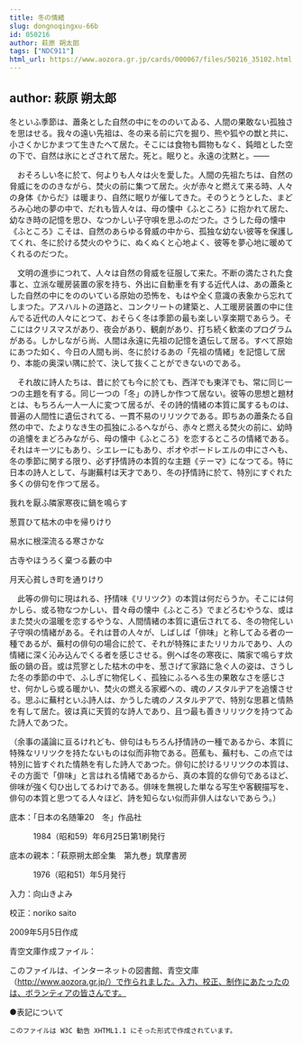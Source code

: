 ```yaml
---
title: 冬の情緒
slug: dongnoqingxu-66b
id: 050216
author: 萩原 朔太郎
tags: ["NDC911"]
html_url: https://www.aozora.gr.jp/cards/000067/files/50216_35102.html
---
```


## author: 萩原 朔太郎

冬といふ季節は、蕭条とした自然の中にをののいてゐる、人間の果敢ない孤独さを思はせる。我々の遠い先祖は、冬の来る前に穴を掘り、熊や狐やの獣と共に、小さくかじかまつて生きたへて居た。そこには食物も餌物もなく、鈍暗とした空の下で、自然は氷にとざされて居た。死と。眠りと。永遠の沈黙と。――

　おそろしい冬に於て、何よりも人々は火を愛した。人間の先祖たちは、自然の脅威にをののきながら、焚火の前に集つて居た。火が赤々と燃えて来る時、人々の身体《からだ》は暖まり、自然に眠りが催してきた。そのうとうとした、まどろみ心地の夢の中で、だれも皆人々は、母の懐中《ふところ》に抱かれて居た、幼なき時の記憶を思ひ、なつかしい子守唄を思ふのだつた。さうした母の懐中《ふところ》こそは、自然のあらゆる脅威の中から、孤独な幼ない彼等を保護してくれ、冬に於ける焚火のやうに、ぬくぬくと心地よく、彼等を夢心地に暖めてくれるのだつた。

　文明の進歩につれて、人々は自然の脅威を征服して来た。不断の満たされた食事と、立派な暖房装置の家を持ち、外出に自動車を有する近代人は、あの蕭条とした自然の中にをののいている原始の恐怖を、もはや全く意識の表象から忘れてしまつた。アスハルトの道路と、コンクリートの建築と、人工暖房装置の中に住んでる近代の人々にとつて、おそらく冬は季節の最も楽しい享楽期であらう。そこにはクリスマスがあり、夜会があり、観劇があり、打ち続く歓楽のプログラムがある。しかしながら尚、人間は永遠に先祖の記憶を遺伝して居る。すべて原始にあつた如く、今日の人間も尚、冬に於けるあの「先祖の情緒」を記憶して居り、本能の奥深い隅に於て、決して抜くことができないのである。

　それ故に詩人たちは、昔に於ても今に於ても、西洋でも東洋でも、常に同じ一つの主題を有する。同じ一つの「冬」の詩しか作つて居ない。彼等の思想と題材とは、もちろん一人一人に変つて居るが、その詩的情緒の本質に属するものは、普遍の人間性に遺伝されてる、一貫不易のリリツクである。即ちあの蕭条たる自然の中で、たよりなき生の孤独にふるへながら、赤々と燃える焚火の前に、幼時の追懐をまどろみながら、母の懐中《ふところ》を恋するところの情緒である。それはキーツにもあり、シエレーにもあり、ポオやボードレエルの中にさへも、冬の季節に関する限り、必ず抒情詩の本質的な主題《テーマ》になつてる。特に日本の詩人として、与謝蕪村は天才であり、冬の抒情詩に於て、特別にすぐれた多くの俳句を作つて居る。




我れを厭ふ隣家寒夜に鍋を鳴らす

葱買ひて枯木の中を帰りけり

易水に根深流るる寒さかな

古寺やほうろく棄つる藪の中

月天心貧しき町を通りけり





　此等の俳句に現はれる、抒情味《リリツク》の本質は何だらうか。そこには何かしら、或る物なつかしい、昔々母の懐中《ふところ》でまどろむやうな、或はまた焚火の温暖を恋するやうな、人間情緒の本質に遺伝されてる、冬の物侘しい子守唄の情緒がある。それは昔の人々が、しばしば「俳味」と称してゐる者の一種であるが、蕪村の俳句の場合に於て、それが特殊にまたリリカルであり、人の情緒に深く沁み込んでくる者を感じさせる。例へば冬の寒夜に、隣家で鳴らす炊飯の鍋の音。或は荒寥とした枯木の中を、葱さげて家路に急ぐ人の姿は、さうした冬の季節の中で、ふしぎに物侘しく、孤独にふるへる生の果敢なさを感じさせ、何かしら或る暖かい、焚火の燃える家郷への、魂のノスタルヂアを追懐させる。思ふに蕪村といふ詩人は、かうした魂のノスタルヂアで、特別な思慕と情熱を有して居た。彼は真に天質的な詩人であり、且つ最も善きリリツクを持つてゐた詩人であつた。

（余事の議論に亘るけれども、俳句はもちろん抒情詩の一種であるから、本質に特殊なリリツクを持たないものは似而非物である。芭蕉も、蕪村も、この点では特別に皆すぐれた情熱を有した詩人であつた。俳句に於けるリリツクの本質は、その方面で「俳味」と言はれる情緒であるから、真の本質的な俳句であるほど、俳味が強く匂ひ出してるわけである。俳味を無視した単なる写生や客観描写を、俳句の本質と思つてる人々ほど、詩を知らない似而非俳人はないであらう。）













底本：「日本の名随筆20　冬」作品社


　　　1984（昭和59）年6月25日第1刷発行

底本の親本：「萩原朔太郎全集　第九巻」筑摩書房

　　　1976（昭和51）年5月発行

入力：向山きよみ

校正：noriko saito

2009年5月5日作成

青空文庫作成ファイル：

このファイルは、インターネットの図書館、青空文庫（http://www.aozora.gr.jp/）で作られました。入力、校正、制作にあたったのは、ボランティアの皆さんです。











●表記について


	このファイルは W3C 勧告 XHTML1.1 にそった形式で作成されています。